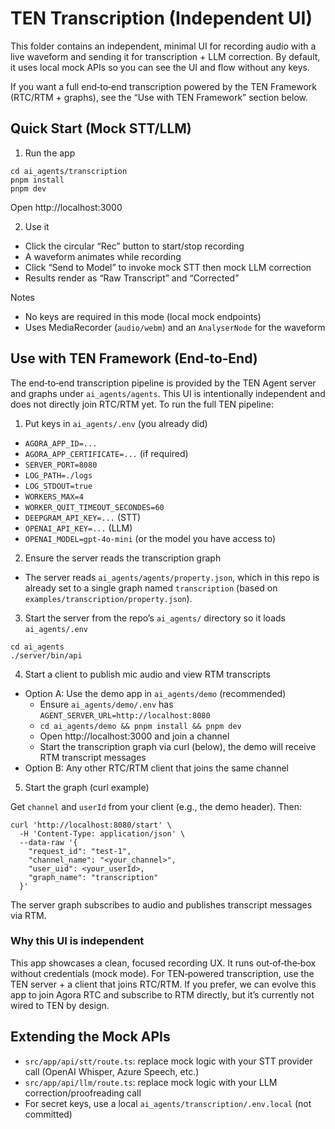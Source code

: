 # TEN Transcription (Independent UI)

This folder contains an independent, minimal UI for recording audio with a live waveform and sending it for transcription + LLM correction. By default, it uses local mock APIs so you can see the UI and flow without any keys.

If you want a full end‑to‑end transcription powered by the TEN Framework (RTC/RTM + graphs), see the “Use with TEN Framework” section below.

## Quick Start (Mock STT/LLM)

1) Run the app

```
cd ai_agents/transcription
pnpm install
pnpm dev
```

Open http://localhost:3000

2) Use it
- Click the circular “Rec” button to start/stop recording
- A waveform animates while recording
- Click “Send to Model” to invoke mock STT then mock LLM correction
- Results render as “Raw Transcript” and “Corrected”

Notes
- No keys are required in this mode (local mock endpoints)
- Uses MediaRecorder (`audio/webm`) and an `AnalyserNode` for the waveform

## Use with TEN Framework (End‑to‑End)

The end‑to‑end transcription pipeline is provided by the TEN Agent server and graphs under `ai_agents/agents`. This UI is intentionally independent and does not directly join RTC/RTM yet. To run the full TEN pipeline:

1) Put keys in `ai_agents/.env` (you already did)
- `AGORA_APP_ID=...`
- `AGORA_APP_CERTIFICATE=...` (if required)
- `SERVER_PORT=8080`
- `LOG_PATH=./logs`
- `LOG_STDOUT=true`
- `WORKERS_MAX=4`
- `WORKER_QUIT_TIMEOUT_SECONDES=60`
- `DEEPGRAM_API_KEY=...` (STT)
- `OPENAI_API_KEY=...` (LLM)
- `OPENAI_MODEL=gpt-4o-mini` (or the model you have access to)

2) Ensure the server reads the transcription graph
- The server reads `ai_agents/agents/property.json`, which in this repo is already set to a single graph named `transcription` (based on `examples/transcription/property.json`).

3) Start the server from the repo’s `ai_agents/` directory so it loads `ai_agents/.env`

```
cd ai_agents
./server/bin/api
```

4) Start a client to publish mic audio and view RTM transcripts
- Option A: Use the demo app in `ai_agents/demo` (recommended)
  - Ensure `ai_agents/demo/.env` has `AGENT_SERVER_URL=http://localhost:8080`
  - `cd ai_agents/demo && pnpm install && pnpm dev`
  - Open http://localhost:3000 and join a channel
  - Start the transcription graph via curl (below), the demo will receive RTM transcript messages
- Option B: Any other RTC/RTM client that joins the same channel

5) Start the graph (curl example)

Get `channel` and `userId` from your client (e.g., the demo header). Then:

```
curl 'http://localhost:8080/start' \
  -H 'Content-Type: application/json' \
  --data-raw '{
    "request_id": "test-1",
    "channel_name": "<your_channel>",
    "user_uid": <your_userId>,
    "graph_name": "transcription"
  }'
```

The server graph subscribes to audio and publishes transcript messages via RTM.

### Why this UI is independent
This app showcases a clean, focused recording UX. It runs out‑of‑the‑box without credentials (mock mode). For TEN‑powered transcription, use the TEN server + a client that joins RTC/RTM. If you prefer, we can evolve this app to join Agora RTC and subscribe to RTM directly, but it’s currently not wired to TEN by design.

## Extending the Mock APIs
- `src/app/api/stt/route.ts`: replace mock logic with your STT provider call (OpenAI Whisper, Azure Speech, etc.)
- `src/app/api/llm/route.ts`: replace mock logic with your LLM correction/proofreading call
- For secret keys, use a local `ai_agents/transcription/.env.local` (not committed)

